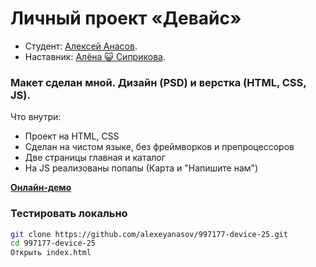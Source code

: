 # Личный проект «Девайс»

* Студент: [Алексей Анасов](https://up.htmlacademy.ru/htmlcss/25/user/997177).
* Наставник: [Алёна 😺 Сиприкова](https://htmlacademy.ru/profile/asiprikova).


### Макет сделан мной. Дизайн (PSD) и верстка (HTML, CSS, JS). 

Что внутри:

  - Проект на HTML, CSS
  - Сделан на чистом языке, без фреймворков и препроцессоров
  - Две страницы главная и каталог
  - На JS реализованы попапы (Карта и "Напишите нам")

[**Онлайн-демо**](https://alexeyanasov.github.io/997177-device-25/)


### Тестировать локально

```sh
git clone https://github.com/alexeyanasov/997177-device-25.git
cd 997177-device-25
Открыть index.html
```
